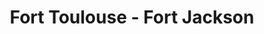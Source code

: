 ---
title: "Fort Toulouse - Fort Jackson"
type: "block"
weight: 1
layout: "block-feature-image"
image: "/images/projects/forttoulouse.jpg"
website: "https://fttoulousejackson.org"
---